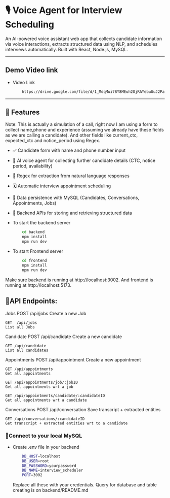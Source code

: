 # 🎙️ Voice Agent for Interview Scheduling

An AI-powered voice assistant web app that collects candidate information via voice interactions, extracts structured data using NLP, and schedules interviews automatically. Built with React, Node.js, MySQL.

---

## Demo Video link

- Video Link
    ```bash
        https://drive.google.com/file/d/1_MdqMui78Y8MEuh2OjRAYebuUuJ2Paok/view?usp=sharing
    ```

---
## 📌 Features

Note: This is actually a simulation of a call, right now I am using a form to collect name,phone and experience (assuming we already have these fields as we are calling a candidate). And other fields like current_ctc, expected_ctc and notice_period using Regex.

- ✅ Candidate form with name and phone number input
- 🎤 AI voice agent for collecting further candidate details (CTC, notice period, availability)
- 🧠 Regex for extraction from natural language responses
- 🗓️ Automatic interview appointment scheduling
- 💾 Data persistence with MySQL (Candidates, Conversations, Appointments, Jobs)
- 📡 Backend APIs for storing and retrieving structured data

- To start the backend server
    ```bash
        cd backend
        npm install
        npm run dev
    ```

- To start Frontend server
    ```bash
        cd frontend
        npm install
        npm run dev
    ```

Make sure backend is running at http://localhost:3002.
And frontend is running at http://localhost:5173.

## 🔧API Endpoints:
Jobs
    POST /api/jobs
    Create a new Job

    GET  /api/jobs
    List all Jobs

Candidate
    POST /api/candidate
    Create a new candidate

    GET /api/candidate
    List all candidates

Appointments
    POST /api/appointment
    Create a new appointment

    GET /api/appointments
    Get all appointments

    GET /api/appointments/job/:jobID
    Get all appointments wrt a job

    GET /api/appointments/candidate/:candidateID
    Get all appointments wrt a candidate

Conversations
    POST /api/conversation
    Save transcript + extracted entities

    GET /api/conversations/:candidateID
    Get transcript + extracted entities wrt to a candidate

### 💾Connect to your local MySQL

- Create .env file in your backend
    ```bash
        DB_HOST=localhost
        DB_USER=root
        DB_PASSWORD=yourpassword
        DB_NAME=interview_scheduler
        PORT=3002
    ```

    Replace all these with your credentials. Query for database and table creating is on backend/README.md
